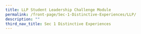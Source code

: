 ```yaml
---
title: LLP Student Leadership Challenge Module
permalink: /front-page/Sec-1-Distinctive-Experiences/LLP/
description: ""
third_nav_title: Sec 1 Distinctive Experiences
---
```

